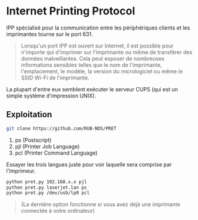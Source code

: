 # Internet Printing Protocol

IPP spécialisé pour la communication entre les périphériques clients et les imprimantes tourne sur le port 631.

> Lorsqu'un port IPP est ouvert sur Internet, il est possible pour n'importe qui d'imprimer sur l'imprimante ou même de transférer des données malveillantes. Cela peut exposer de nombreuses informations sensibles telles que le nom de l'imprimante, l'emplacement, le modèle, la version du micrologiciel ou même le SSID Wi-Fi de l'imprimante.

La plupart d'entre eux semblent exécuter le serveur CUPS (qui est un simple système d'impression UNIX).

## Exploitation 

```sh
git clone https://github.com/RUB-NDS/PRET
```

1. ps (Postscript)
2. pjl (Printer Job Language)
3. pcl (Printer Command Language)

Essayer les trois langues juste pour voir laquelle sera comprise par l'imprimeur.

```sh
python pret.py 192.168.x.x pjl
python pret.py laserjet.lan ps
python pret.py /dev/usb/lp0 pcl
```

> (La dernière option fonctionne si vous avez déjà une imprimante connectée à votre ordinateur)